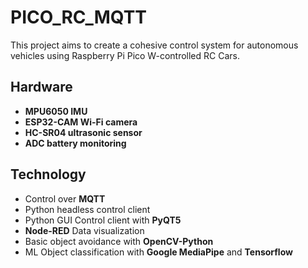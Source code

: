 # PICO_RC_MQTT
This project aims to create a cohesive control system for autonomous vehicles using Raspberry Pi Pico W-controlled RC Cars.

## Hardware

- **MPU6050 IMU**
- **ESP32-CAM Wi-Fi camera**
- **HC-SR04 ultrasonic sensor**
- **ADC battery monitoring**

## Technology

- Control over **MQTT**
- Python headless control client
- Python GUI Control client with **PyQT5**
- **Node-RED** Data visualization
- Basic object avoidance with **OpenCV-Python**
- ML Object classification with **Google MediaPipe** and **Tensorflow**
